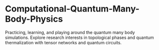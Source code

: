# Computational-Quantum-Many-Body-Physics
Practicing, learning, and playing around the quantum many body simulations.
Explore research interests in topological phases and quantum thermalization with tensor networks and quantum circuits.
